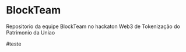 # BlockTeam

Repositorio da equipe BlockTeam no hackaton Web3 de Tokenização do Patrimonio da Uniao

#teste 
